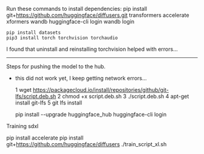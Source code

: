 
Run these commands to install dependencies: 
    pip install git+https://github.com/huggingface/diffusers.git transformers accelerate xformers wandb
    huggingface-cli login
    wandb login

    pip install datasets 
    pip3 install torch torchvision torchaudio

I found that uninstall and reinstalling torchvision helped with errors...


--- 
Steps for pushing the model to the hub. 

* this did not work yet, I keep getting network errors...



    1  wget https://packagecloud.io/install/repositories/github/git-lfs/script.deb.sh
    2  chmod +x script.deb.sh
    3  ./script.deb.sh 
    4  apt-get install git-lfs
    5  git lfs install

    pip install --upgrade huggingface_hub
    huggingface-cli login


Training sdxl 


pip install accelerate
pip install git+https://github.com/huggingface/diffusers
 ./train_script_xl.sh 
